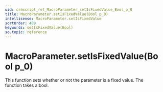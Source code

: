 ```yaml
---
uid: crmscript_ref_MacroParameter_setIsFixedValue_Bool_p_0
title: MacroParameter.setIsFixedValue(Bool p_0)
intellisense: MacroParameter.setIsFixedValue
sortOrder: 489
keywords: setIsFixedValue(Bool)
so.topic: reference
---
```


# MacroParameter.setIsFixedValue(Bool p_0)

This function sets whether or not the parameter is a fixed value. The function takes a bool.

